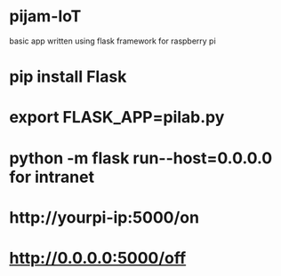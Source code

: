 # pijam-IoT
basic app written using flask framework for raspberry pi
# pip install Flask
# export FLASK_APP=pilab.py
# python -m flask run--host=0.0.0.0  for intranet
# http://yourpi-ip:5000/on
# http://0.0.0.0:5000/off

